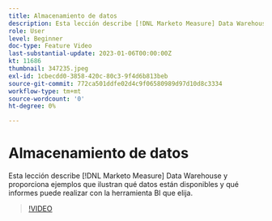 ```yaml
---
title: Almacenamiento de datos
description: Esta lección describe [!DNL Marketo Measure] Data Warehouse y proporciona ejemplos que ilustran qué datos están disponibles y qué informes puede realizar con la herramienta BI que elija.
role: User
level: Beginner
doc-type: Feature Video
last-substantial-update: 2023-01-06T00:00:00Z
kt: 11686
thumbnail: 347235.jpeg
exl-id: 1cbecdd0-3858-420c-80c3-9f4d6b813beb
source-git-commit: 772ca501ddfe02d4c9f06580989d97d10d8c3334
workflow-type: tm+mt
source-wordcount: '0'
ht-degree: 0%

---
```


# Almacenamiento de datos

Esta lección describe [!DNL Marketo Measure] Data Warehouse y proporciona ejemplos que ilustran qué datos están disponibles y qué informes puede realizar con la herramienta BI que elija.

>[!VIDEO](https://video.tv.adobe.com/v/347235/?quality=12&learn=on)
